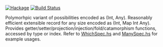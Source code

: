 [![Hackage](https://img.shields.io/hackage/v/data-diverse.svg)](https://hackage.haskell.org/package/data-diverse)
[![Build Status](https://secure.travis-ci.org/louispan/data-diverse.png?branch=master)](http://travis-ci.org/louispan/data-diverse)

Polymorhpic variant of possibilities encoded as (Int, Any).
Reasonably efficient extensible record for any size encoded as (Int, Map Int Any).
Provides getter/setter/projection/injection/fold/catamorphism functions,
accessed by type or index.
Refer to [WhichSpec.hs](test/Data/Diverse/WhichSpec.hs) and [ManySpec.hs](test/Data/Diverse/ManySpec.hs) for example usages.
